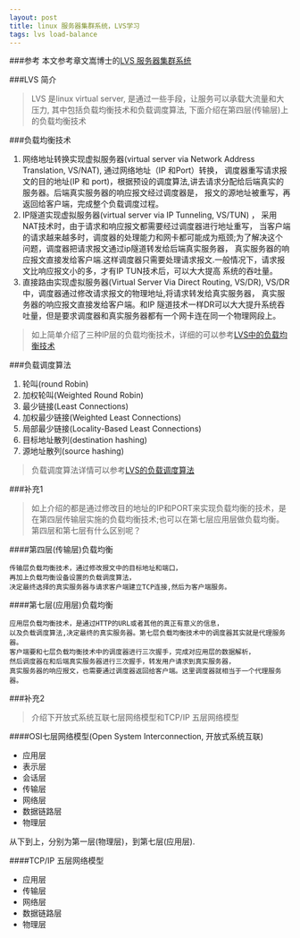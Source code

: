```yaml
---
layout: post
title: linux 服务器集群系统，LVS学习
tags: lvs load-balance
---
```


###参考
本文参考章文嵩博士的[LVS 服务器集群系统](http://www.linuxvirtualserver.org/zh/lvs1.html)

###LVS 简介
> LVS 是linux virtual server, 是通过一些手段，让服务可以承载大流量和大压力,  其中包括负载均衡技术和负载调度算法, 
> 下面介绍在第四层(传输层)上的负载均衡技术

###负载均衡技术
1. 网络地址转换实现虚拟服务器(virtual server via Network Address Translation, VS/NAT), 通过网络地址（IP 和Port）转换，
调度器重写请求报文的目的地址(IP 和 port)，根据预设的调度算法,讲去请求分配给后端真实的服务器。后端真实服务器的响应报文经过调度器是，
报文的源地址被重写，再返回给客户端，完成整个负载调度过程。
2. IP隧道实现虚拟服务器(virtual server via IP Tunneling, VS/TUN) ， 采用NAT技术时，由于请求和响应报文都需要经过调度器进行地址重写，
当客户端的请求越来越多时，调度器的处理能力和网卡都可能成为瓶颈;为了解决这个问题，调度器把请求报文通过ip隧道转发给后端真实服务器，
真实服务器的响应报文直接发给客户端.这样调度器只需要处理请求报文.一般情况下，请求报文比响应报文小的多，才有IP TUN技术后，可以大大提高
系统的吞吐量。
3. 直接路由实现虚拟服务器(Virtual Server Via Direct Routing, VS/DR), VS/DR 中，调度器通过修改请求报文的物理地址,将请求转发给真实服务器，
真实服务器的响应报文直接发给客户端。和IP 隧道技术一样DR可以大大提升系统吞吐量，但是要求调度器和真实服务器都有一个网卡连在同一个物理网段上。

> 如上简单介绍了三种IP层的负载均衡技术，详细的可以参考[LVS中的负载均衡技术](http://www.linuxvirtualserver.org/zh/lvs3.html)

###负载调度算法
1. 轮叫(round Robin)
2. 加权轮叫(Weighted Round Robin)
3. 最少链接(Least Connections)
4. 加权最少链接(Weighted Least Connections)
5. 局部最少链接(Locality-Based Least Connections)
6. 目标地址散列(destination hashing)
7. 源地址散列(source hashing)

> 负载调度算法详情可以参考[LVS的负载调度算法](http://www.linuxvirtualserver.org/zh/lvs4.html)

###补充1
> 如上介绍的都是通过修改目的地址的IP和PORT来实现负载均衡的技术，是在第四层传输层实施的负载均衡技术;也可以在第七层应用层做负载均衡。
> 第四层和第七层有什么区别呢？

####第四层(传输层)负载均衡
```
传输层负载均衡技术，通过修改报文中的目标地址和端口，
再加上负载均衡设备设置的负载调度算法，
决定最终选择的真实服务器与请求客户端建立TCP连接,然后为客户端服务。
```


####第七层(应用层)负载均衡
```
应用层负载均衡技术，是通过HTTP的URL或者其他的真正有意义的信息，
以及负载调度算法,决定最终的真实服务器。第七层负载均衡技术中的调度器其实就是代理服务器。
客户端要和七层负载均衡技术中的调度器进行三次握手，完成对应用层的数据解析，
然后调度器在和后端真实服务器进行三次握手，转发用户请求到真实服务器，
真实服务器的响应报文，也需要通过调度器返回给客户端。这里调度器就相当于一个代理服务器。
```

###补充2
> 介绍下开放式系统互联七层网络模型和TCP/IP 五层网络模型

####OSI七层网络模型(Open System Interconnection, 开放式系统互联)

* 应用层
* 表示层
* 会话层
* 传输层
* 网络层
* 数据链路层
* 物理层

从下到上，分别为第一层(物理层)，到第七层(应用层). 

####TCP/IP 五层网络模型
* 应用层
* 传输层
* 网络层
* 数据链路层
* 物理层


